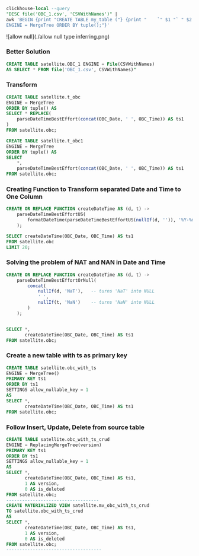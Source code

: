 ```sql
clickhouse-local --query
"DESC file('OBC_1.csv', 'CSVWithNames')" |
awk 'BEGIN {print "CREATE TABLE my_table ("} {print "    `" $1 "` " $2 ","} END {print ")
ENGINE = MergeTree ORDER BY tuple();"}'
```

![allow null](./allow null type inferring.png)

### Better Solution
```sql
CREATE TABLE satellite.OBC_1 ENGINE = File(CSVWithNames)
AS SELECT * FROM file('OBC_1.csv', CSVWithNames)"

```

### Transform
```sql
CREATE TABLE satellite.t_obc
ENGINE = MergeTree
ORDER BY tuple() AS
SELECT * REPLACE(
    parseDateTimeBestEffort(concat(OBC_Date, ' ', OBC_Time)) AS ts1
)
FROM satellite.obc;
```

```sql
CREATE TABLE satellite.t_obc1
ENGINE = MergeTree
ORDER BY tuple() AS
SELECT
    *,
    parseDateTimeBestEffort(concat(OBC_Date, ' ', OBC_Time)) AS ts1
FROM satellite.obc;

```


### Creating Function to Transform separated Date and Time to One Column
```sql
CREATE OR REPLACE FUNCTION createDateTime AS (d, t) ->
    parseDateTimeBestEffortUS(
        formatDateTime(parseDateTimeBestEffortUS(nullIf(d, '')), '%Y-%m-%d') || ' ' || t
    );

SELECT createDateTime(OBC_Date, OBC_Time) AS ts1
FROM satellite.obc
LIMIT 20;
```

### Solving the problem of NAT and NAN in Date and Time
```sql
CREATE OR REPLACE FUNCTION createDateTime AS (d, t) ->
    parseDateTimeBestEffortOrNull(
        concat(
            nullIf(d, 'NaT'),   -- turns 'NaT' into NULL
            ' ',
            nullIf(t, 'NaN')    -- turns 'NaN' into NULL
        )
    );


SELECT *,
       createDateTime(OBC_Date, OBC_Time) AS ts1
FROM satellite.obc;
```

### Create a new table with ts as primary key
```sql
CREATE TABLE satellite.obc_with_ts
ENGINE = MergeTree()
PRIMARY KEY ts1
ORDER BY ts1
SETTINGS allow_nullable_key = 1
AS
SELECT *,
       createDateTime(OBC_Date, OBC_Time) AS ts1
FROM satellite.obc;

```

### Follow Insert, Update, Delete from source table
```sql
CREATE TABLE satellite.obc_with_ts_crud
ENGINE = ReplacingMergeTree(version)
PRIMARY KEY ts1
ORDER BY ts1
SETTINGS allow_nullable_key = 1
AS
SELECT *,
       createDateTime(OBC_Date, OBC_Time) AS ts1,
       1 AS version,
       0 AS is_deleted
FROM satellite.obc;
-----------------------------------
CREATE MATERIALIZED VIEW satellite.mv_obc_with_ts_crud
TO satellite.obc_with_ts_crud
AS
SELECT *,
       createDateTime(OBC_Date, OBC_Time) AS ts1,
       1 AS version,
       0 AS is_deleted
FROM satellite.obc;
------------------------------------
```
